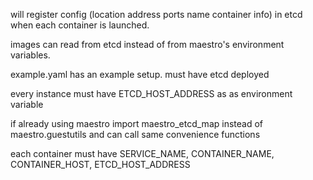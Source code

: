 will register config (location address ports name container info) in etcd when each container is launched.

images can read from etcd instead of from maestro's environment variables.

example.yaml has an example setup. must have etcd deployed

every instance must have ETCD_HOST_ADDRESS as as environment variable

if already using maestro import maestro_etcd_map instead of maestro.guestutils and can call same convenience functions 

each container must have SERVICE_NAME, CONTAINER_NAME, CONTAINER_HOST, ETCD_HOST_ADDRESS